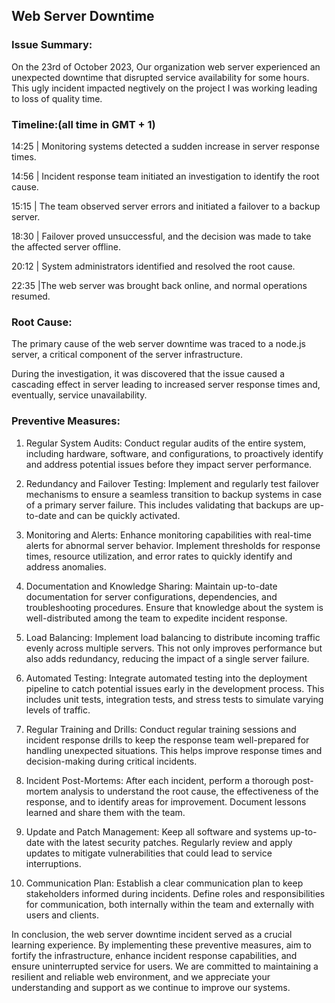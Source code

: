 ## Web Server Downtime

### Issue Summary: 

On the 23rd of October 2023, Our organization  web server experienced an unexpected downtime that disrupted service availability for some hours. This ugly incident impacted negtively on the project I was working leading to loss of quality time.

### Timeline:(all time in GMT + 1)

14:25 | Monitoring systems detected a sudden increase in server response times.
  
14:56 | Incident response team initiated an investigation to identify the root cause.

15:15 | The team observed server errors and initiated a failover to a backup server.

18:30 | Failover proved unsuccessful, and the decision was made to take the affected server offline.

20:12 | System administrators identified and resolved the root cause.

22:35 |The web server was brought back online, and normal operations resumed.

### Root Cause:
The primary cause of the web server downtime was traced to a node.js server, a critical component of the server infrastructure.

During the investigation, it was discovered that the issue caused a cascading effect in server leading to increased server response times and, eventually, service unavailability.

### Preventive Measures:
1. Regular System Audits:
   Conduct regular audits of the entire system, including hardware, software, and configurations, to proactively identify and address potential issues before they impact server performance.

2. Redundancy and Failover Testing:
   Implement and regularly test failover mechanisms to ensure a seamless transition to backup systems in case of a primary server failure. This includes validating that backups are up-to-date and can be quickly activated.

3. Monitoring and Alerts:
   Enhance monitoring capabilities with real-time alerts for abnormal server behavior. Implement thresholds for response times, resource utilization, and error rates to quickly identify and address anomalies.

4. Documentation and Knowledge Sharing:
   Maintain up-to-date documentation for server configurations, dependencies, and troubleshooting procedures. Ensure that knowledge about the system is well-distributed among the team to expedite incident response.

5. Load Balancing:
   Implement load balancing to distribute incoming traffic evenly across multiple servers. This not only improves performance but also adds redundancy, reducing the impact of a single server failure.

6. Automated Testing:
   Integrate automated testing into the deployment pipeline to catch potential issues early in the development process. This includes unit tests, integration tests, and stress tests to simulate varying levels of traffic.

7. Regular Training and Drills:
   Conduct regular training sessions and incident response drills to keep the response team well-prepared for handling unexpected situations. This helps improve response times and decision-making during critical incidents.

8. Incident Post-Mortems:
   After each incident, perform a thorough post-mortem analysis to understand the root cause, the effectiveness of the response, and to identify areas for improvement. Document lessons learned and share them with the team.

9. Update and Patch Management:
   Keep all software and systems up-to-date with the latest security patches. Regularly review and apply updates to mitigate vulnerabilities that could lead to service interruptions.

10. Communication Plan:
    Establish a clear communication plan to keep stakeholders informed during incidents. Define roles and responsibilities for communication, both internally within the team and externally with users and clients.

In conclusion, the web server downtime incident served as a crucial learning experience. By implementing these preventive measures, aim to fortify the infrastructure, enhance incident response capabilities, and ensure uninterrupted service for users. We are committed to maintaining a resilient and reliable web environment, and we appreciate your understanding and support as we continue to improve our systems.

